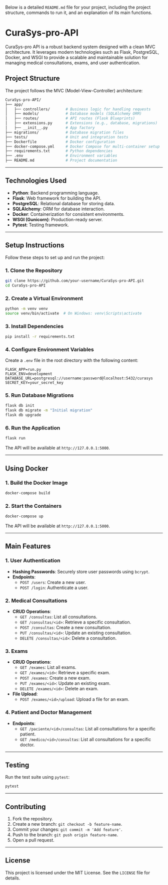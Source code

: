 Below is a detailed `README.md` file for your project, including the project structure, commands to run it, and an explanation of its main functions.

# CuraSys-pro-API

CuraSys-pro API is a robust backend system designed with a clean MVC architecture. It leverages modern technologies such as Flask, PostgreSQL, Docker, and WSGI to provide a scalable and maintainable solution for managing medical consultations, exams, and user authentication.



## **Project Structure**

The project follows the MVC (Model-View-Controller) architecture:

```bash
CuraSys-pro-API/
├── app/
│   ├── controllers/       # Business logic for handling requests
│   ├── models/            # Database models (SQLAlchemy ORM)
│   ├── routes/            # API routes (Flask Blueprints)
│   ├── extensions.py      # Extensions (e.g., database, migrations)
│   ├── __init__.py        # App factory
├── migrations/            # Database migration files
├── tests/                 # Unit and integration tests
├── Dockerfile             # Docker configuration
├── docker-compose.yml     # Docker Compose for multi-container setup
├── requirements.txt       # Python dependencies
├── .env                   # Environment variables
├── README.md              # Project documentation
```

---

## **Technologies Used**

- **Python**: Backend programming language.
- **Flask**: Web framework for building the API.
- **PostgreSQL**: Relational database for storing data.
- **SQLAlchemy**: ORM for database interaction.
- **Docker**: Containerization for consistent environments.
- **WSGI (Gunicorn)**: Production-ready server.
- **Pytest**: Testing framework.

---

## **Setup Instructions**

Follow these steps to set up and run the project:

### **1. Clone the Repository**
```bash
git clone https://github.com/your-username/CuraSys-pro-API.git
cd CuraSys-pro-API
```

### **2. Create a Virtual Environment**
```bash
python -m venv venv
source venv/bin/activate  # On Windows: venv\Scripts\activate
```

### **3. Install Dependencies**
```bash
pip install -r requirements.txt
```

### **4. Configure Environment Variables**
Create a `.env` file in the root directory with the following content:
```
FLASK_APP=run.py
FLASK_ENV=development
DATABASE_URL=postgresql://username:password@localhost:5432/curasys
SECRET_KEY=your_secret_key
```

### **5. Run Database Migrations**
```bash
flask db init
flask db migrate -m "Initial migration"
flask db upgrade
```

### **6. Run the Application**
```bash
flask run
```

The API will be available at `http://127.0.0.1:5000`.

---

## **Using Docker**

### **1. Build the Docker Image**
```bash
docker-compose build
```

### **2. Start the Containers**
```bash
docker-compose up
```

The API will be available at `http://127.0.0.1:5000`.

---

## **Main Features**

### **1. User Authentication**
- **Hashing Passwords**: Securely store user passwords using `bcrypt`.
- **Endpoints**:
  - `POST /users`: Create a new user.
  - `POST /login`: Authenticate a user.

### **2. Medical Consultations**
- **CRUD Operations**:
  - `GET /consultas`: List all consultations.
  - `GET /consultas/<id>`: Retrieve a specific consultation.
  - `POST /consultas`: Create a new consultation.
  - `PUT /consultas/<id>`: Update an existing consultation.
  - `DELETE /consultas/<id>`: Delete a consultation.

### **3. Exams**
- **CRUD Operations**:
  - `GET /exames`: List all exams.
  - `GET /exames/<id>`: Retrieve a specific exam.
  - `POST /exames`: Create a new exam.
  - `PUT /exames/<id>`: Update an existing exam.
  - `DELETE /exames/<id>`: Delete an exam.
- **File Upload**:
  - `POST /exames/<id>/upload`: Upload a file for an exam.

### **4. Patient and Doctor Management**
- **Endpoints**:
  - `GET /paciente/<id>/consultas`: List all consultations for a specific patient.
  - `GET /medico/<id>/consultas`: List all consultations for a specific doctor.

---

## **Testing**

Run the test suite using `pytest`:
```bash
pytest
```

---

## **Contributing**

1. Fork the repository.
2. Create a new branch: `git checkout -b feature-name`.
3. Commit your changes: `git commit -m 'Add feature'`.
4. Push to the branch: `git push origin feature-name`.
5. Open a pull request.

---

## **License**

This project is licensed under the MIT License. See the `LICENSE` file for details.
```